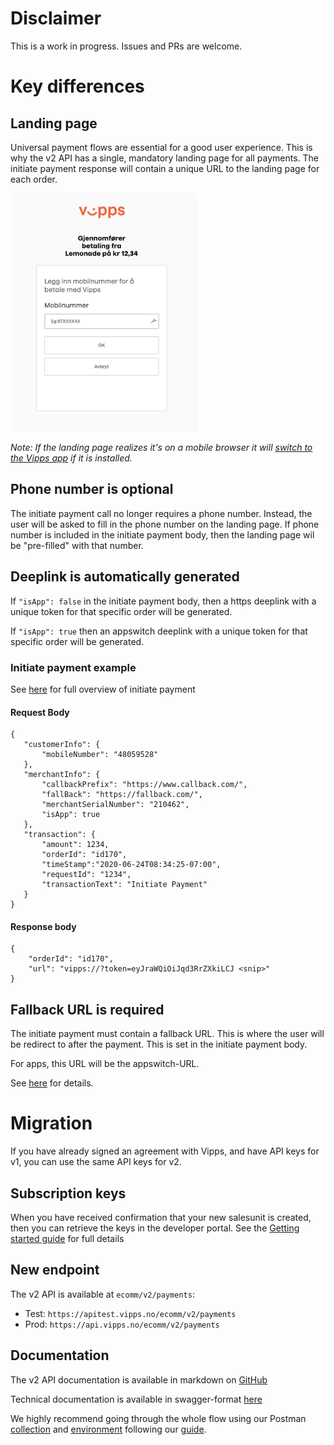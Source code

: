 # Disclaimer
This is a work in progress. Issues and PRs are welcome.

# Key differences

## Landing page
Universal payment flows are essential for a good user experience. This is why the v2 API has a single, mandatory landing page for all payments.
The initiate payment response will contain a unique URL to the landing page for each order.

<img src="images/landing-page.png" width="300">

*Note: If the landing page realizes it's on a mobile browser it will [switch to the Vipps app](https://github.com/vippsas/vipps-ecom-api/blob/master/vipps-ecom-api.md#desktop-browsers-and-mobile-browsers) if it is installed.*

## Phone number is optional
The initiate payment call no longer requires a phone number. Instead, the user will be asked to fill in the phone number on the landing page. If phone number is included in the initiate payment body, then the landing page wil be "pre-filled" with that number.

## Deeplink is automatically generated
If  ```"isApp": false``` in the initiate payment body, then a https deeplink with a unique token for that specific order will be generated.

If  ```"isApp": true``` then an appswitch deeplink with a unique token for that specific order will be generated.

### Initiate payment example
See [here](https://github.com/vippsas/vipps-ecom-api/blob/master/vipps-ecom-api.md#initiate-payment-flows) for full overview of initiate payment

#### Request Body
```
{
   "customerInfo": {
       "mobileNumber": "48059528"
   },
   "merchantInfo": {
       "callbackPrefix": "https://www.callback.com/",
       "fallBack": "https://fallback.com/",
       "merchantSerialNumber": "210462",
       "isApp": true
   },
   "transaction": {
       "amount": 1234,
       "orderId": "id170",
       "timeStamp":"2020-06-24T08:34:25-07:00",
       "requestId": "1234",
       "transactionText": "Initiate Payment"
   }
}
```

#### Response body
```
{
    "orderId": "id170",
    "url": "vipps://?token=eyJraWQiOiJqd3RrZXkiLCJ <snip>"
}
```

## Fallback URL is required

The initiate payment must contain a fallback URL. This is where the user will be redirect to after the payment. This is set in the initiate payment body. 

For apps, this URL will be the appswitch-URL.

See [here](https://github.com/vippsas/vipps-ecom-api/blob/master/vipps-ecom-api.md#url-validation) for details.

# Migration

If you have already signed an agreement with Vipps, and have API keys for v1, you can use the same API keys
for v2. 

## Subscription keys

When you have received confirmation that your new salesunit is created, then you can retrieve the keys in the developer portal. See the [Getting started guide](https://github.com/vippsas/vipps-developers/blob/master/vipps-developer-portal-getting-started.md) for full details

## New endpoint

The v2 API is available at ```ecomm/v2/payments```:

* Test: ```https://apitest.vipps.no/ecomm/v2/payments```
* Prod: ```https://api.vipps.no/ecomm/v2/payments```

## Documentation

The v2 API documentation is available in markdown on [GitHub](https://github.com/vippsas/vipps-ecom-api/blob/master/vipps-ecom-api.md)

Technical documentation is available in swagger-format [here](https://vippsas.github.io/vipps-ecom-api/)

We highly recommend going through the whole flow using our Postman [collection](https://raw.githubusercontent.com/vippsas/vipps-ecom-api/master/tools/vipps-ecom-api-postman-collection.json) and [environment](https://raw.githubusercontent.com/vippsas/vipps-ecom-api/master/tools/vipps-ecom-api-postman-enviroment.json) following our [guide](https://github.com/vippsas/vipps-developers/blob/master/postman-guide.md).
